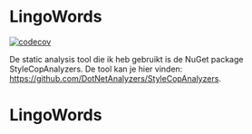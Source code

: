 # LingoWords
[![codecov](https://codecov.io/gh/LuukdeJong123/LingoWords/branch/master/graph/badge.svg)](https://codecov.io/gh/LuukdeJong123/LingoWords)

De static analysis tool die ik heb gebruikt is de NuGet package StyleCopAnalyzers. De tool kan je hier vinden: https://github.com/DotNetAnalyzers/StyleCopAnalyzers.
# LingoWords

